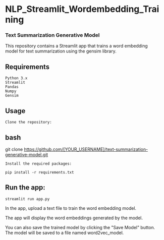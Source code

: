 # NLP_Streamlit_Wordembedding_Training
### Text Summarization Generative Model

This repository contains a Streamlit app that trains a word embedding model for text summarization using the gensim library.
## Requirements

    Python 3.x
    Streamlit
    Pandas
    Numpy
    Gensim

## Usage

    Clone the repository:

## bash

git clone https://github.com/[YOUR_USERNAME]/text-summarization-generative-model.git

    Install the required packages:

    pip install -r requirements.txt

## Run the app:

    streamlit run app.py

In the app, upload a text file to train the word embedding model.

The app will display the word embeddings generated by the model.

You can also save the trained model by clicking the "Save Model" button. The model will be saved to a file named word2vec_model.
